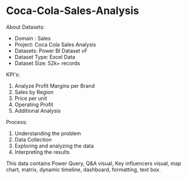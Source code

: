 # Coca-Cola-Sales-Analysis

About Datasets:
- Domain : Sales
- Project: Coca Cola Sales Analysis
- Datasets: Power BI Dataset vF
- Dataset Type: Excel Data
- Dataset Size: 52k+ records

KPI's:
1. Analyze Profit Margins per Brand
2. Sales by Region
3. Price per unit
4. Operating Profit
5. Additional Analysis

Process:
1. Understanding the problem
2. Data Collection
3. Exploring and analyzing the data
4. Interpreting the results

This data contains Power Query, Q&A visual, Key influencers visual, map chart, matrix, dynamic timeline, dashboard, formatting, text box.

